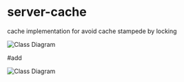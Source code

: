 # server-cache
cache implementation for avoid cache stampede by locking

![Class Diagram](http://www.plantuml.com/plantuml/proxy?src=https://raw.githubusercontent.com/Maznna/server-cache/blob/main/sample.puml)

#add

![Class Diagram](http://www.plantuml.com/plantuml/proxy?src=[https://raw.githubusercontent.com/Maznna/server-cache/blob/main/sample.puml](https://github.com/Maznna/server-cache/blob/main/sample.puml))
